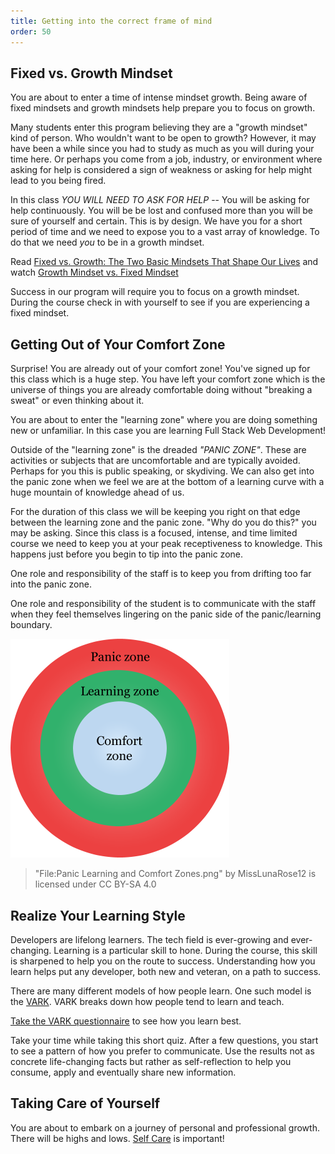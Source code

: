 ```yaml
---
title: Getting into the correct frame of mind
order: 50
---
```


## Fixed vs. Growth Mindset

You are about to enter a time of intense mindset growth. Being aware of fixed
mindsets and growth mindsets help prepare you to focus on growth.

Many students enter this program believing they are a "growth mindset" kind of
person. Who wouldn't want to be open to growth? However, it may have been a
while since you had to study as much as you will during your time here. Or
perhaps you come from a job, industry, or environment where asking for help is
considered a sign of weakness or asking for help might lead to you being fired.

In this class _YOU WILL NEED TO ASK FOR HELP_ -- You will be asking for help
continuously. You will be be lost and confused more than you will be sure of
yourself and certain. This is by design. We have you for a short period of time
and we need to expose you to a vast array of knowledge. To do that we need _you_
to be in a growth mindset.

Read
[Fixed vs. Growth: The Two Basic Mindsets That Shape Our Lives](http://www.brainpickings.org/2014/01/29/carol-dweck-mindset/)
and watch
[Growth Mindset vs. Fixed Mindset](https://www.youtube.com/watch?v=M1CHPnZfFmU)

Success in our program will require you to focus on a growth mindset. During the
course check in with yourself to see if you are experiencing a fixed mindset.

## Getting Out of Your Comfort Zone

Surprise! You are already out of your comfort zone! You've signed up for this
class which is a huge step. You have left your comfort zone which is the
universe of things you are already comfortable doing without "breaking a sweat"
or even thinking about it.

You are about to enter the "learning zone" where you are doing something new or
unfamiliar. In this case you are learning Full Stack Web Development!

Outside of the "learning zone" is the dreaded _"PANIC ZONE"_. These are
activities or subjects that are uncomfortable and are typically avoided. Perhaps
for you this is public speaking, or skydiving. We can also get into the panic
zone when we feel we are at the bottom of a learning curve with a huge mountain
of knowledge ahead of us.

For the duration of this class we will be keeping you right on that edge between
the learning zone and the panic zone. "Why do you do this?" you may be asking.
Since this class is a focused, intense, and time limited course we need to keep
you at your peak receptiveness to knowledge. This happens just before you begin
to tip into the panic zone.

One role and responsibility of the staff is to keep you from drifting too far
into the panic zone.

One role and responsibility of the student is to communicate with the staff when
they feel themselves lingering on the panic side of the panic/learning boundary.

![](./assets/panic_learning_and_comfort_zones.png)

> "File:Panic Learning and Comfort Zones.png" by MissLunaRose12 is licensed
> under CC BY-SA 4.0

## Realize Your Learning Style

Developers are lifelong learners. The tech field is ever-growing and
ever-changing. Learning is a particular skill to hone. During the course, this
skill is sharpened to help you on the route to success. Understanding how you
learn helps put any developer, both new and veteran, on a path to success.

There are many different models of how people learn. One such model is the
[VARK](http://vark-learn.com/introduction-to-vark/). VARK breaks down how people
tend to learn and teach.

[Take the VARK questionnaire](http://vark-learn.com/the-vark-questionnaire/) to
see how you learn best.

Take your time while taking this short quiz. After a few questions, you start to
see a pattern of how you prefer to communicate. Use the results not as concrete
life-changing facts but rather as self-reflection to help you consume, apply and
eventually share new information.

## Taking Care of Yourself

You are about to embark on a journey of personal and professional growth. There
will be highs and lows.
[Self Care](https://www.getselfhelp.co.uk/docs/Steps%20to%20Wellbeing.pdf) is
important!
